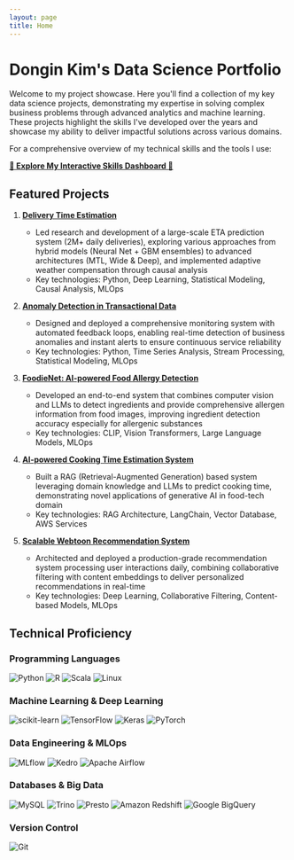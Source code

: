 ```yaml
---
layout: page
title: Home
---
```


# Dongin Kim's Data Science Portfolio

Welcome to my project showcase. Here you'll find a collection of my key data science projects, demonstrating my expertise in solving complex business problems through advanced analytics and machine learning. These projects highlight the skills I've developed over the years and showcase my ability to deliver impactful solutions across various domains.

For a comprehensive overview of my technical skills and the tools I use:

**[🚀 Explore My Interactive Skills Dashboard 🚀](https://dkim-skills.streamlit.app)**

## Featured Projects

1. **[Delivery Time Estimation](./works/delivery-time-estimation.md)**
   - Led research and development of a large-scale ETA prediction system (2M+ daily deliveries), exploring various approaches from hybrid models (Neural Net + GBM ensembles) to advanced architectures (MTL, Wide & Deep), and implemented adaptive weather compensation through causal analysis
   - Key technologies: Python, Deep Learning, Statistical Modeling, Causal Analysis, MLOps

2. **[Anomaly Detection in Transactional Data](./works/anomaly-detection.md)**
   - Designed and deployed a comprehensive monitoring system with automated feedback loops, enabling real-time detection of business anomalies and instant alerts to ensure continuous service reliability
   - Key technologies: Python, Time Series Analysis, Stream Processing, Statistical Modeling, MLOps

3. **[FoodieNet: AI-powered Food Allergy Detection](./works/foodienet.md)**
   - Developed an end-to-end system that combines computer vision and LLMs to detect ingredients and provide comprehensive allergen information from food images, improving ingredient detection accuracy especially for allergenic substances
   - Key technologies: CLIP, Vision Transformers, Large Language Models, MLOps

4. **[AI-powered Cooking Time Estimation System](./works/cooking-time-estimation.md)**
   - Built a RAG (Retrieval-Augmented Generation) based system leveraging domain knowledge and LLMs to predict cooking time, demonstrating novel applications of generative AI in food-tech domain
   - Key technologies: RAG Architecture, LangChain, Vector Database, AWS Services   

5. **[Scalable Webtoon Recommendation System](./works/webtoon-recommendation.md)**
   - Architected and deployed a production-grade recommendation system processing user interactions daily, combining collaborative filtering with content embeddings to deliver personalized recommendations in real-time
   - Key technologies: Deep Learning, Collaborative Filtering, Content-based Models, MLOps

## Technical Proficiency

### Programming Languages
![Python](https://img.shields.io/badge/python-3776AB?style=for-the-badge&logo=python&logoColor=white)
![R](https://img.shields.io/badge/r-276DC3?style=for-the-badge&logo=r&logoColor=white)
![Scala](https://img.shields.io/badge/scala-DC322F?style=for-the-badge&logo=scala&logoColor=white)
![Linux](https://img.shields.io/badge/linux-FCC624?style=for-the-badge&logo=linux&logoColor=white)

### Machine Learning & Deep Learning
![scikit-learn](https://img.shields.io/badge/-sklearn-F7931E?style=for-the-badge&logo=scikit-learn&logoColor=white)
![TensorFlow](https://img.shields.io/badge/-Tensorflow-FF6F00?style=for-the-badge&logo=Tensorflow&logoColor=white)
![Keras](https://img.shields.io/badge/-keras-D00000?style=for-the-badge&logo=keras&logoColor=white)
![PyTorch](https://img.shields.io/badge/-pytorch-EE4C2C?style=for-the-badge&logo=pytorch&logoColor=white)

### Data Engineering & MLOps
![MLflow](https://img.shields.io/badge/-mlflow-0194E2?style=for-the-badge&logo=mlflow&logoColor=white)
![Kedro](https://img.shields.io/badge/-kedro-FFC900?style=for-the-badge&logo=kedro&logoColor=white)
![Apache Airflow](https://img.shields.io/badge/Apache%20Airflow-017CEE?style=for-the-badge&logo=Apache%20Airflow&logoColor=white)

### Databases & Big Data
![MySQL](https://img.shields.io/badge/-Mysql-4479A1?style=for-the-badge&logo=MySQL&logoColor=white)
![Trino](https://img.shields.io/badge/-trino-DD00A1?style=for-the-badge&logo=trino&logoColor=white)
![Presto](https://img.shields.io/badge/-presto-5890FF?style=for-the-badge&logo=presto&logoColor=white)
![Amazon Redshift](https://img.shields.io/badge/-redshift-8C4FFF?style=for-the-badge&logo=amazon-redshift&logoColor=white)
![Google BigQuery](https://img.shields.io/badge/-bigquery-669DF6?style=for-the-badge&logo=google-bigquery&logoColor=white)

### Version Control
![Git](https://img.shields.io/badge/-GIT-654FF0?style=for-the-badge&logo=Github&logoColor=white)